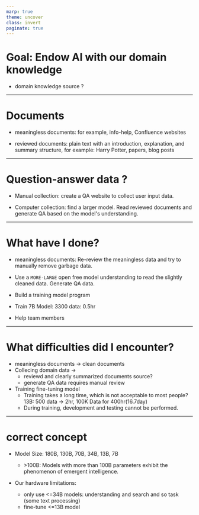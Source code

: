 ```yaml
---
marp: true
theme: uncover
class: invert
paginate: true
---
```

# Goal: Endow AI with our domain knowledge

* domain knowledge source ?

---
# Documents

* meaningless documents: for example, info-help, Confluence websites

* reviewed documents: plain text with an introduction, explanation, and summary structure, for example: Harry Potter, papers, blog posts 

---
# Question-answer data ?

* Manual collection: create a QA website to collect user input data.
 
* Computer collection: find a larger model.
Read reviewed documents and generate QA based on the model's understanding.

---
# What have I done?
* meaningless documents: 
Re-review the meaningless data and try to manually remove garbage data. 

* Use a `MORE-LARGE` open free model understanding to read the slightly cleaned data. Generate QA data.

* Build a training model program
* Train 7B Model: 3300 data: 0.5hr
* Help team members

---
# What difficulties did I encounter?

* meaningless documents -> clean documents
* Collecing domain data -> 
  - reviewd and clearly summarized documents source?
  - generate QA data requires manual review 
* Training fine-tuning model
  - Training takes a long time, which is not acceptable to most people? 13B: 500 data -> 2hr, 100K Data for 400hr(16.7day)
  - During training, development and testing cannot be performed.

---
# correct concept

* Model Size: 180B, 130B, 70B, 34B, 13B, 7B
  - \>100B: Models with more than 100B parameters exhibit the phenomenon of emergent intelligence.

* Our hardware limitations:
  - only use \<=34B models: understanding and search and so task
(some text processing)
  - fine-tune \<=13B model